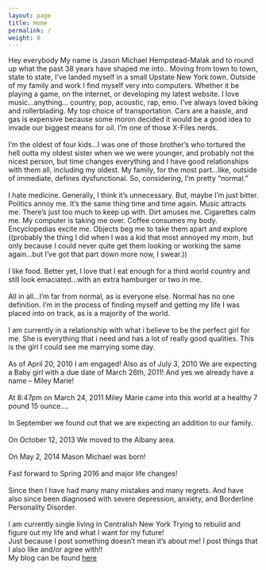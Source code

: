 ```yaml
---
layout: page
title: Home
permalink: /
weight: 0
---
```

  
Hey everybody My name is Jason Michael Hempstead-Malak and to round up what the past 38 years have shaped me into.. Moving from town to town, state to state, I’ve landed myself in a small Upstate New York town. Outside of my family and work I find myself very into computers. Whether it be playing a game, on the internet, or developing my latest website. I love music…anything… country, pop, acoustic, rap, emo. I’ve always loved biking and rollerblading. My top choice of transportation. Cars are a hassle, and gas is expensive because some moron decided it would be a good idea to invade our biggest means for oil. I’m one of those X-Files nerds.  
<br />
I’m the oldest of four kids…I was one of those brother’s who tortured the hell outta my oldest sister when we we were younger, and probably not the nicest person, but time changes everything and I have good relationships with them all, including my oldest. My family, for the most part…like, outside of immediate, defines dysfunctional. So, considering, I’m pretty “normal.”  
<br />
I hate medicine. Generally, I think it’s unnecessary. But, maybe I’m just bitter. Politics annoy me. It’s the same thing time and time again. Music attracts me. There’s just too much to keep up with. Dirt amuses me. Cigarettes calm me. My computer is taking me over. Coffee consumes my body. Encyclopedias excite me. Objects beg me to take them apart and explore ((probably the thing I did when I was a kid that most annoyed my mom, but only because I could never quite get them looking or working the same again…but I’ve got that part down more now, I swear.))  
<br />
I like food. Better yet, I love that I eat enough for a third world country and still look emaciated…with an extra hamburger or two in me.  
<br />
All in all…I’m far from normal, as is everyone else. Normal has no one definition. I’m in the process of finding myself and getting my life I was placed into on track, as is a majority of the world.  
<br />
I am currently in a relationship with what i believe to be the perfect girl for me. She is everything that i need and has a lot of really good qualities. This is the girl I could see me marrying some day.  
<br />
As of April 20, 2010 I am engaged! Also as of July 3, 2010 We are expecting a Baby girl with a due date of March 26th, 2011! And yes we already have a name – Miley Marie!  
<br />
At 8:47pm on March 24, 2011 Miley Marie came into this world at a healthy 7 pound 15 ounce….  
<br />
In September we found out that we are expecting an addition to our family.  
<br />
On October 12, 2013 We moved to the Albany area.  
<br />
On May 2, 2014 Mason Michael was born!  
<br />
Fast forward to Spring 2016 and major life changes!  
<br />
Since then I have had many many mistakes and many regrets.
And have also since been diagnosed with severe depression,
anxiety, and Borderline Personality Disorder.  
<br />
I am currently single living in Centralish New York
Trying to rebuild and figure out my life and what I want for my future!
<br />
Just because I post something doesn’t mean it’s about me!
I post things that I also like and/or agree with!!
<br />
My blog can be found [here](/blog)  
